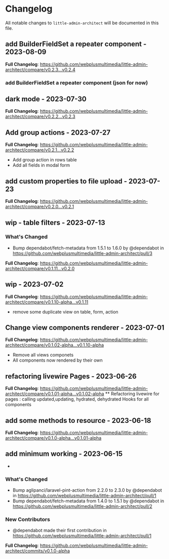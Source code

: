 # Changelog

All notable changes to `little-admin-architect` will be documented in this file.

## add BuilderFieldSet a repeater component - 2023-08-09

**Full Changelog**: https://github.com/webplusmultimedia/little-admin-architect/compare/v0.2.3...v0.2.4

### add BuilderFieldSet a repeater component (json for now)

## dark mode - 2023-07-30

**Full Changelog**: https://github.com/webplusmultimedia/little-admin-architect/compare/v0.2.2...v0.2.3

## Add group actions - 2023-07-27

**Full Changelog**: https://github.com/webplusmultimedia/little-admin-architect/compare/v0.2.1...v0.2.2

- Add group action in rows table
- Add all fields in modal form

## add custom properties to file upload - 2023-07-23

**Full Changelog**: https://github.com/webplusmultimedia/little-admin-architect/compare/v0.2.0...v0.2.1

## wip - table filters - 2023-07-13

### What's Changed

- Bump dependabot/fetch-metadata from 1.5.1 to 1.6.0 by @dependabot in https://github.com/webplusmultimedia/little-admin-architect/pull/3

**Full Changelog**: https://github.com/webplusmultimedia/little-admin-architect/compare/v0.1.11...v0.2.0

## wip - 2023-07-02

**Full Changelog**: https://github.com/webplusmultimedia/little-admin-architect/compare/v0.1.10-alpha...v0.1.11

- remove some duplicate view on table, form, action

## Change view components renderer - 2023-07-01

**Full Changelog**: https://github.com/webplusmultimedia/little-admin-architect/compare/v0.1.02-alpha...v0.1.10-alpha

- Remove all views componets
- All components now rendered by their own

## refactoring livewire Pages - 2023-06-26

**Full Changelog**: https://github.com/webplusmultimedia/little-admin-architect/compare/v0.1.01-alpha...v0.1.02-alpha
** Refactoring livewire for pages : calling updated,updating, hydrated, dehydrated Hooks for all components

## add some methods to resource - 2023-06-18

**Full Changelog**: https://github.com/webplusmultimedia/little-admin-architect/compare/v0.1.0-alpha...v0.1.01-alpha

## add minimum working - 2023-06-15

- 

### What's Changed

- Bump aglipanci/laravel-pint-action from 2.2.0 to 2.3.0 by @dependabot in https://github.com/webplusmultimedia/little-admin-architect/pull/1
- Bump dependabot/fetch-metadata from 1.4.0 to 1.5.1 by @dependabot in https://github.com/webplusmultimedia/little-admin-architect/pull/2

### New Contributors

- @dependabot made their first contribution in https://github.com/webplusmultimedia/little-admin-architect/pull/1

**Full Changelog**: https://github.com/webplusmultimedia/little-admin-architect/commits/v0.1.0-alpha
